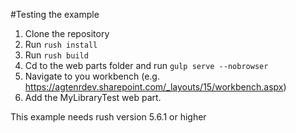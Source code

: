 #Testing the example
1. Clone the repository
2. Run `rush install`
3. Run `rush build`
4. Cd to the web parts folder and run `gulp serve --nobrowser`
5. Navigate to you workbench (e.g. https://agtenrdev.sharepoint.com/_layouts/15/workbench.aspx)
6. Add the MyLibraryTest web part.

This example needs rush version 5.6.1 or higher 